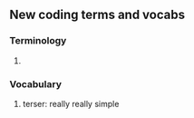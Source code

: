 ## New coding terms and vocabs

### Terminology
1. 

### Vocabulary
1. terser: really really simple

